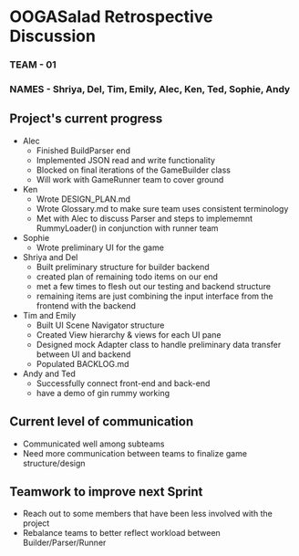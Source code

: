 # OOGASalad Retrospective Discussion
### TEAM - 01
### NAMES - Shriya, Del, Tim, Emily, Alec, Ken, Ted, Sophie, Andy


## Project's current progress
* Alec
  * Finished BuildParser end
  * Implemented JSON read and write functionality
  * Blocked on final iterations of the GameBuilder class
  * Will work with GameRunner team to cover ground
* Ken
  * Wrote DESIGN_PLAN.md
  * Wrote Glossary.md to make sure team uses consistent terminology
  * Met with Alec to discuss Parser and steps to implememnt RummyLoader() in conjunction with 
  runner team
* Sophie
  * Wrote preliminary UI for the game
* Shriya and Del 
  * Built preliminary structure for builder backend
  * created plan of remaining todo items on our end
  * met a few times to flesh out our testing and backend structure
  * remaining items are just combining the input interface from the frontend with the backend
* Tim and Emily
  * Built UI Scene Navigator structure 
  * Created View hierarchy & views for each UI pane
  * Designed mock Adapter class to handle preliminary data transfer between UI and backend
  * Populated BACKLOG.md
* Andy and Ted
  * Successfully connect front-end and back-end
  * have a demo of gin rummy working

## Current level of communication
* Communicated well among subteams
* Need more communication between teams to finalize game structure/design

## Teamwork to improve next Sprint
* Reach out to some members that have been less involved with the project
* Rebalance teams to better reflect workload between Builder/Parser/Runner
